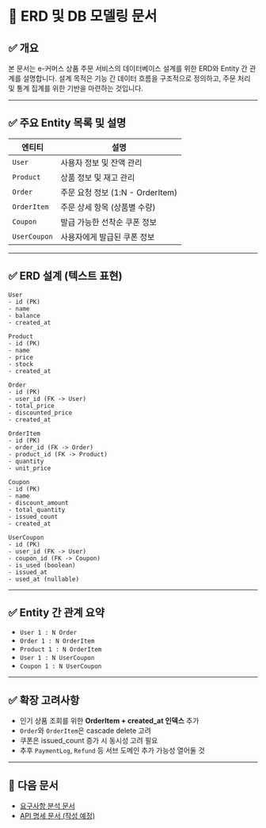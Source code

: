 # 📄 ERD 및 DB 모델링 문서

## ✅ 개요

본 문서는 e-커머스 상품 주문 서비스의 데이터베이스 설계를 위한 ERD와 Entity 간 관계를 설명합니다. 설계 목적은 기능 간 데이터 흐름을 구조적으로 정의하고, 주문 처리 및 통계 집계를 위한 기반을 마련하는 것입니다.

---

## ✅ 주요 Entity 목록 및 설명

| 엔티티       | 설명                              |
| ------------ | --------------------------------- |
| `User`       | 사용자 정보 및 잔액 관리          |
| `Product`    | 상품 정보 및 재고 관리            |
| `Order`      | 주문 요청 정보 (1\:N - OrderItem) |
| `OrderItem`  | 주문 상세 항목 (상품별 수량)      |
| `Coupon`     | 발급 가능한 선착순 쿠폰 정보      |
| `UserCoupon` | 사용자에게 발급된 쿠폰 정보       |

---

## ✅ ERD 설계 (텍스트 표현)

```
User
- id (PK)
- name
- balance
- created_at

Product
- id (PK)
- name
- price
- stock
- created_at

Order
- id (PK)
- user_id (FK -> User)
- total_price
- discounted_price
- created_at

OrderItem
- id (PK)
- order_id (FK -> Order)
- product_id (FK -> Product)
- quantity
- unit_price

Coupon
- id (PK)
- name
- discount_amount
- total_quantity
- issued_count
- created_at

UserCoupon
- id (PK)
- user_id (FK -> User)
- coupon_id (FK -> Coupon)
- is_used (boolean)
- issued_at
- used_at (nullable)
```

---

## ✅ Entity 간 관계 요약

-   `User 1 : N Order`
-   `Order 1 : N OrderItem`
-   `Product 1 : N OrderItem`
-   `User 1 : N UserCoupon`
-   `Coupon 1 : N UserCoupon`

---

## ✅ 확장 고려사항

-   인기 상품 조회를 위한 **OrderItem + created_at 인덱스** 추가
-   `Order`와 `OrderItem`은 cascade delete 고려
-   쿠폰은 issued_count 증가 시 동시성 고려 필요
-   추후 `PaymentLog`, `Refund` 등 서브 도메인 추가 가능성 열어둘 것

---

## 📌 다음 문서

-   [요구사항 분석 문서](./01-requirements.md)
-   [API 명세 문서 (작성 예정)](./03-api-spec.md)
